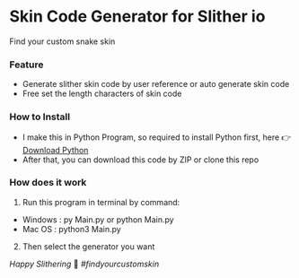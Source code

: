 # Skin Code Generator for Slither io
Find your custom snake skin

### Feature
- Generate slither skin code by user reference or auto generate skin code
- Free set the length characters of skin code

### How to Install
- I make this in Python Program, so required to install Python first, here 👉 [Download Python](https://www.python.org/downloads/)
- After that, you can download this code by ZIP or clone this repo

### How does it work
1) Run this program in terminal by command:
  - Windows : py Main.py or python Main.py
  - Mac OS  : python3 Main.py
2) Then select the generator you want

*Happy Slithering* 🐍
*#findyourcustomskin*